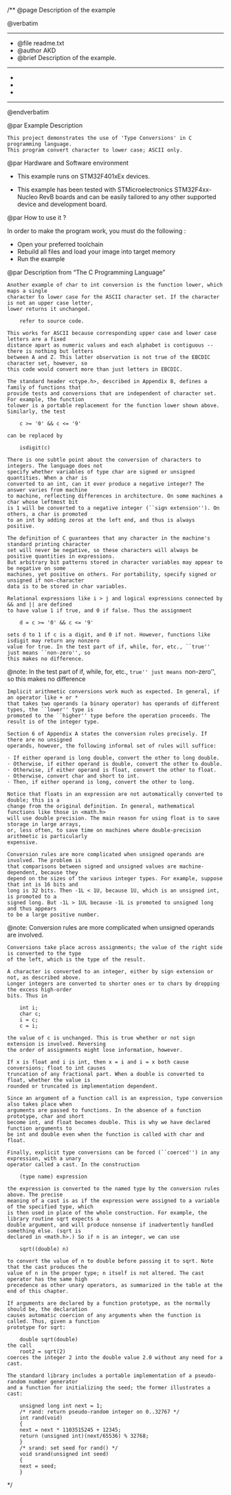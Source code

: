 /**
  @page Description of the example
  
  @verbatim
  ******************************************************************************
  * @file    readme.txt 
  * @author  AKD
  * @brief   Description of the example.
  ******************************************************************************
  *
  *
  *
  ******************************************************************************
  @endverbatim

@par Example Description

	This project demonstrates the use of 'Type Conversions' in C programming language.
	This program convert character to lower case; ASCII only.
	

@par Hardware and Software environment  

  - This example runs on STM32F401xEx devices.
    
  - This example has been tested with STMicroelectronics STM32F4xx-Nucleo RevB 
    boards and can be easily tailored to any other supported device 
    and development board.

@par How to use it ? 

In order to make the program work, you must do the following :
 - Open your preferred toolchain 
 - Rebuild all files and load your image into target memory
 - Run the example

@par Description from “The C Programming Language” 

	Another example of char to int conversion is the function lower, which maps a single
	character to lower case for the ASCII character set. If the character is not an upper case letter,
	lower returns it unchanged.
	
		refer to source code.

	This works for ASCII because corresponding upper case and lower case letters are a fixed
	distance apart as numeric values and each alphabet is contiguous -- there is nothing but letters
	between A and Z. This latter observation is not true of the EBCDIC character set, however, so
	this code would convert more than just letters in EBCDIC.
	
	The standard header <ctype.h>, described in Appendix B, defines a family of functions that
	provide tests and conversions that are independent of character set. For example, the function
	tolower is a portable replacement for the function lower shown above. Similarly, the test
	
		c >= '0' && c <= '9'
	
	can be replaced by
	
		isdigit(c)
	
	There is one subtle point about the conversion of characters to integers. The language does not
	specify whether variables of type char are signed or unsigned quantities. When a char is
	converted to an int, can it ever produce a negative integer? The answer varies from machine
	to machine, reflecting differences in architecture. On some machines a char whose leftmost bit
	is 1 will be converted to a negative integer (``sign extension''). On others, a char is promoted
	to an int by adding zeros at the left end, and thus is always positive.

	The definition of C guarantees that any character in the machine's standard printing character
	set will never be negative, so these characters will always be positive quantities in expressions.
	But arbitrary bit patterns stored in character variables may appear to be negative on some
	machines, yet positive on others. For portability, specify signed or unsigned if non-character
	data is to be stored in char variables.
	
	Relational expressions like i > j and logical expressions connected by && and || are defined
	to have value 1 if true, and 0 if false. Thus the assignment
	
		d = c >= '0' && c <= '9'
	
	sets d to 1 if c is a digit, and 0 if not. However, functions like isdigit may return any nonzero
	value for true. In the test part of if, while, for, etc., ``true'' just means ``non-zero'', so
	this makes no difference.
	
@note: 	In the test part of if, while, for, etc., ``true'' just means ``non-zero'', so
	this makes no difference
	
	Implicit arithmetic conversions work much as expected. In general, if an operator like + or *
	that takes two operands (a binary operator) has operands of different types, the ``lower'' type is
	promoted to the ``higher'' type before the operation proceeds. The result is of the integer type.
	
	Section 6 of Appendix A states the conversion rules precisely. If there are no unsigned
	operands, however, the following informal set of rules will suffice:
	
	· If either operand is long double, convert the other to long double.
	· Otherwise, if either operand is double, convert the other to double.
	· Otherwise, if either operand is float, convert the other to float.
	· Otherwise, convert char and short to int.
	· Then, if either operand is long, convert the other to long.
	
	Notice that floats in an expression are not automatically converted to double; this is a
	change from the original definition. In general, mathematical functions like those in <math.h>
	will use double precision. The main reason for using float is to save storage in large arrays,
	or, less often, to save time on machines where double-precision arithmetic is particularly
	expensive.
	
	Conversion rules are more complicated when unsigned operands are involved. The problem is
	that comparisons between signed and unsigned values are machine-dependent, because they
	depend on the sizes of the various integer types. For example, suppose that int is 16 bits and
	long is 32 bits. Then -1L < 1U, because 1U, which is an unsigned int, is promoted to a
	signed long. But -1L > 1UL because -1L is promoted to unsigned long and thus appears
	to be a large positive number.

@note: Conversion rules are more complicated when unsigned operands are involved.	
	
	Conversions take place across assignments; the value of the right side is converted to the type
	of the left, which is the type of the result.
	
	A character is converted to an integer, either by sign extension or not, as described above.
	Longer integers are converted to shorter ones or to chars by dropping the excess high-order
	bits. Thus in
	
		int i;
		char c;
		i = c;
		c = i;
	
	the value of c is unchanged. This is true whether or not sign extension is involved. Reversing
	the order of assignments might lose information, however.
	
	If x is float and i is int, then x = i and i = x both cause conversions; float to int causes
	truncation of any fractional part. When a double is converted to float, whether the value is
	rounded or truncated is implementation dependent.
	
	Since an argument of a function call is an expression, type conversion also takes place when
	arguments are passed to functions. In the absence of a function prototype, char and short
	become int, and float becomes double. This is why we have declared function arguments to
	be int and double even when the function is called with char and float.
	
	Finally, explicit type conversions can be forced (``coerced'') in any expression, with a unary
	operator called a cast. In the construction
	
		(type name) expression
	
	the expression is converted to the named type by the conversion rules above. The precise
	meaning of a cast is as if the expression were assigned to a variable of the specified type, which
	is then used in place of the whole construction. For example, the library routine sqrt expects a
	double argument, and will produce nonsense if inadvertently handled something else. (sqrt is
	declared in <math.h>.) So if n is an integer, we can use

		sqrt((double) n)
		
	to convert the value of n to double before passing it to sqrt. Note that the cast produces the
	value of n in the proper type; n itself is not altered. The cast operator has the same high
	precedence as other unary operators, as summarized in the table at the end of this chapter.
	
	If arguments are declared by a function prototype, as the normally should be, the declaration
	causes automatic coercion of any arguments when the function is called. Thus, given a function
	prototype for sqrt:
	
		double sqrt(double)
	the call
		root2 = sqrt(2)
	coerces the integer 2 into the double value 2.0 without any need for a cast.
	
	The standard library includes a portable implementation of a pseudo-random number generator
	and a function for initializing the seed; the former illustrates a cast:
	
		unsigned long int next = 1;
		/* rand: return pseudo-random integer on 0..32767 */
		int rand(void)
		{
		next = next * 1103515245 + 12345;
		return (unsigned int)(next/65536) % 32768;
		}
		/* srand: set seed for rand() */
		void srand(unsigned int seed)
		{
		next = seed;
		}
	
 */
